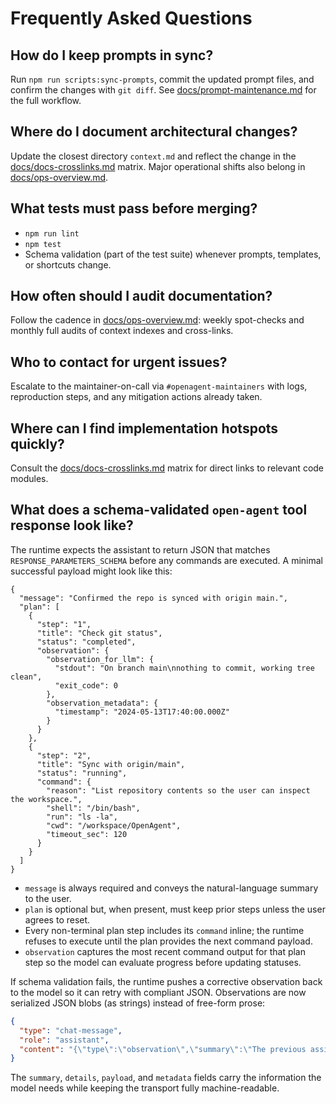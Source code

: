 # Frequently Asked Questions

## How do I keep prompts in sync?

Run `npm run scripts:sync-prompts`, commit the updated prompt files, and confirm the changes with `git diff`. See [docs/prompt-maintenance.md](./prompt-maintenance.md) for the full workflow.

## Where do I document architectural changes?

Update the closest directory `context.md` and reflect the change in the [docs/docs-crosslinks.md](./docs-crosslinks.md) matrix. Major operational shifts also belong in [docs/ops-overview.md](./ops-overview.md).

## What tests must pass before merging?

- `npm run lint`
- `npm test`
- Schema validation (part of the test suite) whenever prompts, templates, or shortcuts change.

## How often should I audit documentation?

Follow the cadence in [docs/ops-overview.md](./ops-overview.md): weekly spot-checks and monthly full audits of context indexes and cross-links.

## Who to contact for urgent issues?

Escalate to the maintainer-on-call via `#openagent-maintainers` with logs, reproduction steps, and any mitigation actions already taken.

## Where can I find implementation hotspots quickly?

Consult the [docs/docs-crosslinks.md](./docs-crosslinks.md) matrix for direct links to relevant code modules.

## What does a schema-validated `open-agent` tool response look like?

The runtime expects the assistant to return JSON that matches `RESPONSE_PARAMETERS_SCHEMA` before any commands are executed. A minimal successful payload might look like this:

```jsonc
{
  "message": "Confirmed the repo is synced with origin main.",
  "plan": [
    {
      "step": "1",
      "title": "Check git status",
      "status": "completed",
      "observation": {
        "observation_for_llm": {
          "stdout": "On branch main\nnothing to commit, working tree clean",
          "exit_code": 0
        },
        "observation_metadata": {
          "timestamp": "2024-05-13T17:40:00.000Z"
        }
      }
    },
    {
      "step": "2",
      "title": "Sync with origin/main",
      "status": "running",
      "command": {
        "reason": "List repository contents so the user can inspect the workspace.",
        "shell": "/bin/bash",
        "run": "ls -la",
        "cwd": "/workspace/OpenAgent",
        "timeout_sec": 120
      }
    }
  ]
}
```

- `message` is always required and conveys the natural-language summary to the user.
- `plan` is optional but, when present, must keep prior steps unless the user agrees to reset.
- Every non-terminal plan step includes its `command` inline; the runtime refuses to execute until the plan provides the next command payload.
- `observation` captures the most recent command output for that plan step so the model can evaluate progress before updating statuses.

If schema validation fails, the runtime pushes a corrective observation back to the model so it can retry with compliant JSON. Observations are now serialized JSON blobs (as strings) instead of free-form prose:

```json
{
  "type": "chat-message",
  "role": "assistant",
  "content": "{\"type\":\"observation\",\"summary\":\"The previous assistant response failed schema validation.\",\"details\":\"Schema validation failed: /plan/0/command/shell: is required\",\"payload\":{\"schema_validation_error\":true,\"message\":\"Schema validation failed: /plan/0/command/shell: is required\",\"details\":[\"/plan/0/command/shell: is required\"],\"response_snippet\":\"{ \\\"plan\\\": [ { \\\"step\\\": \\\"1\\\", \\\"title\\\": \\\"Check git status\\\", \\\"status\\\": \\\"running\\\", \\\"command\\\": { \\\"run\\\": \\\"ls\\\" } } ] }\"},\"metadata\":{\"timestamp\":\"2024-05-13T17:45:00.000Z\"}}"
}
```

The `summary`, `details`, `payload`, and `metadata` fields carry the information the model needs while keeping the transport fully machine-readable.
